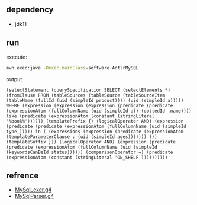 ## dependency

- jdk11

## run

execute:

```bash
mvn exec:java -Dexec.mainClass=software.AntlrMySQL
```

output

```
(selectStatement (querySpecification SELECT (selectElements *) (fromClause FROM (tableSources (tableSource (tableSourceItem (tableName (fullId (uid (simpleId product)))) (uid (simpleId a))))) WHERE (expression (expression (expression (predicate (predicate (expressionAtom (fullColumnName (uid (simpleId a)) (dottedId .name)))) like (predicate (expressionAtom (constant (stringLiteral '%book%')))))) (templatePrefix {) (logicalOperator AND) (expression (predicate (predicate (expressionAtom (fullColumnName (uid (simpleId type_))))) in ( (expressions (expression (predicate (expressionAtom (templateParameterClause : (uid (simpleId ages))))))) ))) (templateSuffix })) (logicalOperator AND) (expression (predicate (predicate (expressionAtom (fullColumnName (uid (simpleId (keywordsCanBeId status)))))) (comparisonOperator =) (predicate (expressionAtom (constant (stringLiteral 'ON_SHELF'))))))))))
```

## refrence

- [MySqlLexer.g4](https://raw.githubusercontent.com/antlr/grammars-v4/master/sql/mysql/Positive-Technologies/MySqlLexer.g4)
- [MySqlParser.g4](https://raw.githubusercontent.com/antlr/grammars-v4/master/sql/mysql/Positive-Technologies/MySqlParser.g4)